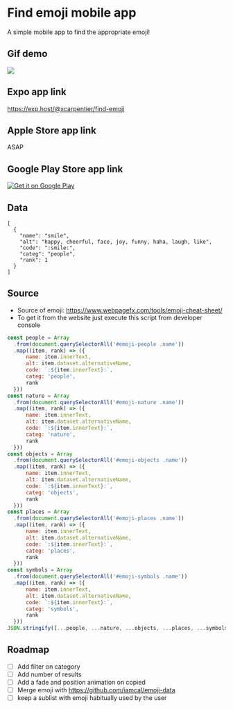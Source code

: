 # Find emoji mobile app
A simple mobile app to find the appropriate emoji!

## Gif demo
![](https://media.giphy.com/media/3ov9jFQQ09Tq0iuqL6/giphy.gif)

## Expo app link
https://exp.host/@xcarpentier/find-emoji

## Apple Store app link
ASAP

## Google Play Store app link
<a href='https://play.google.com/store/apps/details?id=com.applications.developer.findemoji&utm_source=github&pcampaignid=MKT-Other-global-all-co-prtnr-py-PartBadge-Mar2515-1'><img alt='Get it on Google Play' src='https://play.google.com/intl/en_us/badges/images/generic/en_badge_web_generic.png'/></a>




## Data
```
[
  {
    "name": "smile",
    "alt": "happy, cheerful, face, joy, funny, haha, laugh, like",
    "code": ":smile:",
    "categ": "people",
    "rank": 1
  }
]
```

## Source
* Source of emoji: https://www.webpagefx.com/tools/emoji-cheat-sheet/
* To get it from the website just execute this script from developer console
```javascript
const people = Array
  .from(document.querySelectorAll('#emoji-people .name'))
  .map((item, rank) => ({
      name: item.innerText,
      alt: item.dataset.alternativeName,
      code: `:${item.innerText}:`,
      categ: 'people',
      rank
  }))
const nature = Array
  .from(document.querySelectorAll('#emoji-nature .name'))
  .map((item, rank) => ({
      name: item.innerText,
      alt: item.dataset.alternativeName,
      code: `:${item.innerText}:`,
      categ: 'nature',
      rank
  }))
const objects = Array
  .from(document.querySelectorAll('#emoji-objects .name'))
  .map((item, rank) => ({
      name: item.innerText,
      alt: item.dataset.alternativeName,
      code: `:${item.innerText}:`,
      categ: 'objects',
      rank
  }))
const places = Array
  .from(document.querySelectorAll('#emoji-places .name'))
  .map((item, rank) => ({
      name: item.innerText,
      alt: item.dataset.alternativeName,
      code: `:${item.innerText}:`,
      categ: 'places',
      rank
  }))
const symbols = Array
  .from(document.querySelectorAll('#emoji-symbols .name'))
  .map((item, rank) => ({
      name: item.innerText,
      alt: item.dataset.alternativeName,
      code: `:${item.innerText}:`,
      categ: 'symbols',
      rank
  }))
JSON.stringify([...people, ...nature, ...objects, ...places, ...symbols], null, 2)
```

## Roadmap
* [ ] Add filter on category
* [ ] Add number of results
* [ ] Add a fade and position animation on copied
* [ ] Merge emoji with https://github.com/iamcal/emoji-data
* [ ] keep a sublist with emoji habitually used by the user
